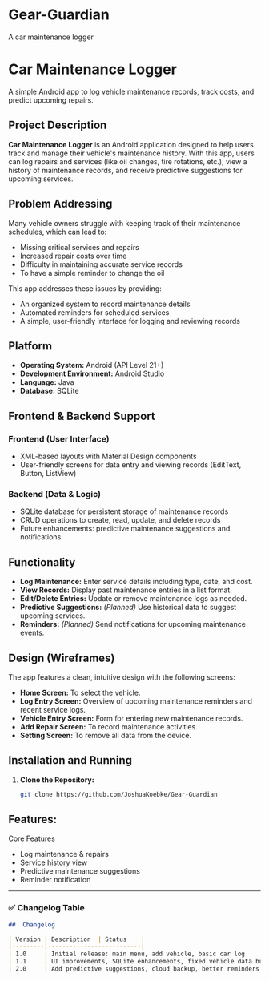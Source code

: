 # Gear-Guardian
A car maintenance logger
# Car Maintenance Logger

A simple Android app to log vehicle maintenance records, track costs, and predict upcoming repairs.

## Project Description

**Car Maintenance Logger** is an Android application designed to help users track and manage their vehicle's maintenance history. With this app, users can log repairs and services (like oil changes, tire rotations, etc.), view a history of maintenance records, and receive predictive suggestions for upcoming services.

## Problem Addressing

Many vehicle owners struggle with keeping track of their maintenance schedules, which can lead to:
- Missing critical services and repairs
- Increased repair costs over time
- Difficulty in maintaining accurate service records
- To have a simple reminder to change the oil

This app addresses these issues by providing:
- An organized system to record maintenance details
- Automated reminders for scheduled services
- A simple, user-friendly interface for logging and reviewing records

## Platform

- **Operating System:** Android (API Level 21+)
- **Development Environment:** Android Studio
- **Language:** Java
- **Database:** SQLite

## Frontend & Backend Support

### Frontend (User Interface)
- XML-based layouts with Material Design components
- User-friendly screens for data entry and viewing records (EditText, Button, ListView)

### Backend (Data & Logic)
- SQLite database for persistent storage of maintenance records
- CRUD operations to create, read, update, and delete records
- Future enhancements: predictive maintenance suggestions and notifications

## Functionality

- **Log Maintenance:** Enter service details including type, date, and cost.
- **View Records:** Display past maintenance entries in a list format.
- **Edit/Delete Entries:** Update or remove maintenance logs as needed.
- **Predictive Suggestions:** *(Planned)* Use historical data to suggest upcoming services.
- **Reminders:** *(Planned)* Send notifications for upcoming maintenance events.

## Design (Wireframes)

The app features a clean, intuitive design with the following screens:
- **Home Screen:** To select the vehicle.
- **Log Entry Screen:** Overview of upcoming maintenance reminders and recent service logs.
- **Vehicle Entry Screen:** Form for entering new maintenance records.
- **Add Repair Screen:** To record maintenance activities.
- **Setting Screen:** To remove all data from the device.


## Installation and Running

1. **Clone the Repository:**
   ```bash
   git clone https://github.com/JoshuaKoebke/Gear-Guardian


## Features:
Core Features
-	Log maintenance & repairs
-	Service history view
-	Predictive maintenance suggestions
-	Reminder notification

  
---

### ✅ Changelog Table
```markdown
##  Changelog

| Version | Description  | Status    |
|---------|--------------------------|
| 1.0     | Initial release: main menu, add vehicle, basic car log                      |  Previous|
| 1.1     | UI improvements, SQLite enhancements, fixed vehicle data bug                |  Current |
| 2.0     | Add predictive suggestions, cloud backup, better reminders                  |  Planned |


